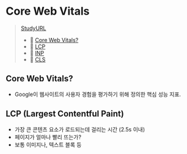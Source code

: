 # Core Web Vitals <br />

> [StudyURL](https://backlinko.com/hub/seo/core-web-vitals)
>
> - 🚧 [Core Web Vitals?](#core-web-vitals-1)
> - 🚧 [LCP]()
> - 🚧 [INP]()
> - 🚧 [CLS]()

## Core Web Vitals?

- Google이 웹사이트의 사용자 경험을 평가하기 위해 정의한 핵심 성능 지표.

## LCP (Largest Contentful Paint)

- 가장 큰 콘텐츠 요소가 로드되는데 걸리는 시간 (2.5s 이내)
- 페이지가 얼마나 빨리 뜨는가?
- 보통 이미지나, 텍스트 블록 등
